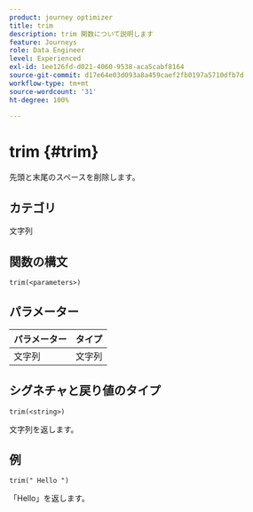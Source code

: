 ```yaml
---
product: journey optimizer
title: trim
description: trim 関数について説明します
feature: Journeys
role: Data Engineer
level: Experienced
exl-id: 1ee126fd-d021-4060-9538-aca5cabf8164
source-git-commit: d17e64e03d093a8a459caef2fb0197a5710dfb7d
workflow-type: tm+mt
source-wordcount: '31'
ht-degree: 100%

---
```


# trim {#trim}

先頭と末尾のスペースを削除します。

## カテゴリ

文字列

## 関数の構文

`trim(<parameters>)`

## パラメーター

| パラメーター | タイプ |
|-----------|------------------|
| 文字列 | 文字列 |

## シグネチャと戻り値のタイプ

`trim(<string>)`

文字列を返します。

## 例

`trim(" Hello ")`

「Hello」を返します。
